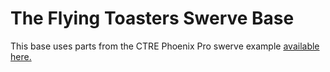 <p><h1>The Flying Toasters Swerve Base</h1></p>
<p>This base uses parts from the CTRE Phoenix Pro swerve example <a href="https://github.com/CrossTheRoadElec/SwerveDriveExample.git">available here.</a></p>
